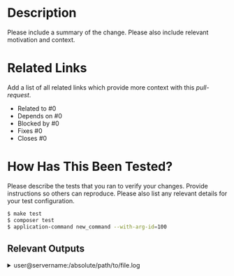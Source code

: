 # Description

Please include a summary of the change. Please also include relevant motivation and context.

# Related Links

Add a list of all related links which provide more context with this _pull-request_.

- Related to #0
- Depends on #0
- Blocked by #0
- Fixes #0
- Closes #0

# How Has This Been Tested?

Please describe the tests that you ran to verify your changes.
Provide instructions so others can reproduce.
Please also list any relevant details for your test configuration.

```bash
$ make test
$ composer test
$ application-command new_command --with-arg-id=100
```

## Relevant Outputs

<details>
<summary>user@servername:/absolute/path/to/file.log</summary>
<pre>
Jul 14 00:08:47 INFO: My custom script info log
Jul 14 00:08:48 ERR: OH NO! Something wrong happens!
</pre>
</details>
